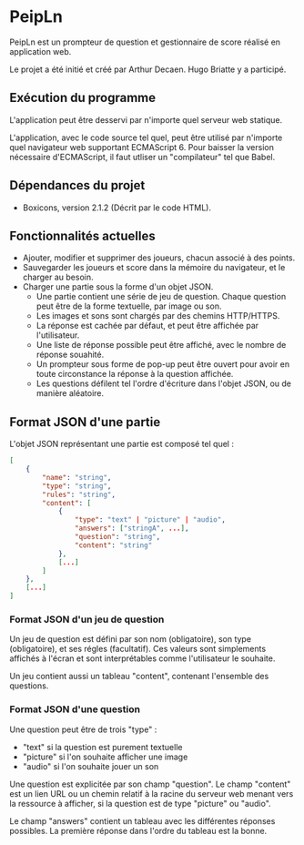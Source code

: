 # PeipLn

PeipLn est un prompteur de question et gestionnaire de score réalisé en application web.

Le projet a été initié et créé par Arthur Decaen. Hugo Briatte y a participé.

## Exécution du programme

L'application peut être desservi par n'importe quel serveur web statique.

L'application, avec le code source tel quel, peut être utilisé par n'importe quel navigateur web supportant ECMAScript 6. Pour baisser la version nécessaire d'ECMAScript, il faut utliser un "compilateur" tel que Babel.

## Dépendances du projet

* Boxicons, version 2.1.2 (Décrit par le code HTML).

## Fonctionnalités actuelles

* Ajouter, modifier et supprimer des joueurs, chacun associé à des points.
* Sauvegarder les joueurs et score dans la mémoire du navigateur, et le charger au besoin.
* Charger une partie sous la forme d'un objet JSON.
    * Une partie contient une série de jeu de question. Chaque question peut être de la forme textuelle, par image ou son.
    * Les images et sons sont chargés par des chemins HTTP/HTTPS.
    * La réponse est cachée par défaut, et peut être affichée par l'utilisateur.
    * Une liste de réponse possible peut être affiché, avec le nombre de réponse souahité.
    * Un prompteur sous forme de pop-up peut être ouvert pour avoir en toute circonstance la réponse à la question affichée.
    * Les questions défilent tel l'ordre d'écriture dans l'objet JSON, ou de manière aléatoire.

## Format JSON d'une partie

L'objet JSON représentant une partie est composé tel quel :

```json
[
    {
        "name": "string",
        "type": "string",
        "rules": "string",
        "content": [
            {
                "type": "text" | "picture" | "audio",
                "answers": ["stringA", ...],
                "question": "string",
                "content": "string"
            },
            [...]
        ]
    },
    [...]
]
```

### Format JSON d'un jeu de question

Un jeu de question est défini par son nom (obligatoire), son type (obligatoire), et ses régles (facultatif). Ces valeurs sont simplements affichés à l'écran et sont interprétables comme l'utilisateur le souhaite.

Un jeu contient aussi un tableau "content", contenant l'ensemble des questions.

### Format JSON d'une question

Une question peut être de trois "type" :

* "text" si la question est purement textuelle
* "picture" si l'on souhaite afficher une image
* "audio" si l'on souhaite jouer un son

Une question est explicitée par son champ "question". Le champ "content" est un lien URL ou un chemin relatif à la racine du serveur web menant vers la ressource à afficher, si la question est de type "picture" ou "audio".

Le champ "answers" contient un tableau avec les différentes réponses possibles. La première réponse dans l'ordre du tableau est la bonne.